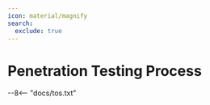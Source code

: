 ```yaml
---
icon: material/magnify
search:
  exclude: true
---
```


# Penetration Testing Process

--8<-- "docs/tos.txt"

